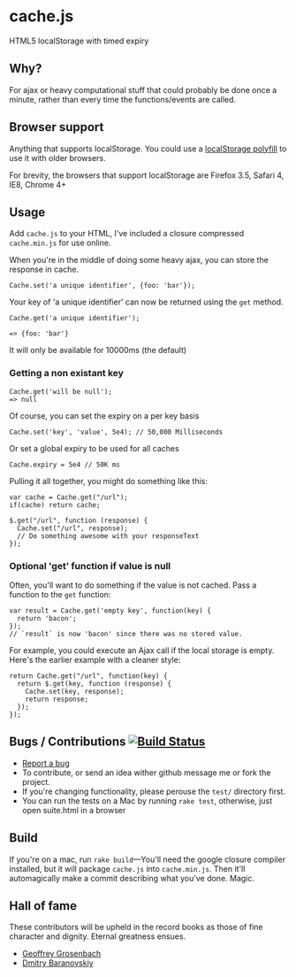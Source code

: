 # cache.js
HTML5 localStorage with timed expiry

## Why?

For ajax or heavy computational stuff that could probably be done once a minute, rather than every time the functions/events are called.

## Browser support

Anything that supports localStorage. You could use a [localStorage polyfill](https://gist.github.com/350433) to use it with older browsers.

For brevity, the browsers that support localStorage are Firefox 3.5, Safari 4, IE8, Chrome 4+

## Usage

Add `cache.js` to your HTML, I've included a closure compressed `cache.min.js` for use online.


When you're in the middle of doing some heavy ajax, you can store the response in cache.

    Cache.set('a unique identifier', {foo: 'bar'});

Your key of 'a unique identifier' can now be returned using the `get` method.

    Cache.get('a unique identifier');

    => {foo: 'bar'}

It will only be available for 10000ms (the default)

### Getting a non existant key

    Cache.get('will be null');
    => null


Of course, you can set the expiry on a per key basis

    Cache.set('key', 'value', 5e4); // 50,000 Milliseconds

Or set a global expiry to be used for all caches

    Cache.expiry = 5e4 // 50K ms

Pulling it all together, you might do something like this:

    var cache = Cache.get("/url");
    if(cache) return cache;

    $.get("/url", function (response) {
      Cache.set("/url", response);
      // Do something awesome with your responseText
    });

### Optional 'get' function if value is null

Often, you'll want to do something if the value is not cached. Pass a function to the `get` function:

    var result = Cache.get('empty key', function(key) {
      return 'bacon';
    });
    // `result` is now 'bacon' since there was no stored value.

For example, you could execute an Ajax call if the local storage is empty. Here's the earlier example with a cleaner style:

    return Cache.get("/url", function(key) {
      return $.get(key, function (response) {
        Cache.set(key, response);
        return response;
      });
    });

## Bugs / Contributions [![Build Status](https://travis-ci.org/benschwarz/cache.js.png?branch=master)](https://travis-ci.org/benschwarz/cache.js)

* [Report a bug](http://github.com/benschwarz/cache.js/issues)
* To contribute, or send an idea wither github message me or fork the project.
* If you're changing functionality, please perouse the `test/` directory first.
* You can run the tests on a Mac by running `rake test`, otherwise, just open suite.html in a browser

## Build

If you're on a mac, run `rake build`—You'll need the google closure compiler installed, but it will package `cache.js` into `cache.min.js`. Then it'll automagically make a commit describing what you've done. Magic.



## Hall of fame
These contributors will be upheld in the record books as those of fine character and dignity. Eternal greatness ensues.

* [Geoffrey Grosenbach](http://github.com/topfunky)
* [Dmitry Baranovskiy](http://dmitry.baranovskiy.com)